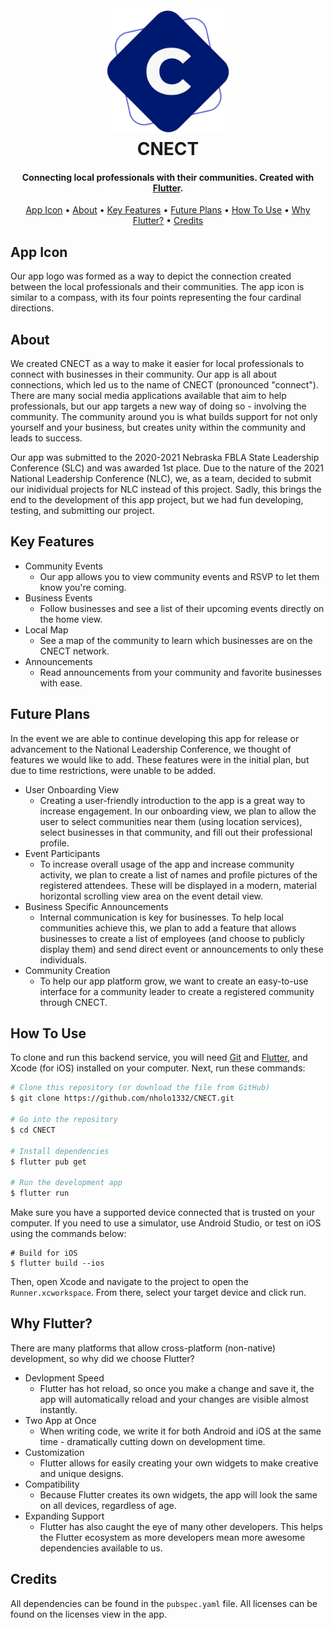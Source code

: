 <h1 align="center">
  <br>
  <img src="https://raw.githubusercontent.com/nholo1332/CNECT/main/assets/images/logos/logo.png" alt="CNECT" width="200">
  <br>
  CNECT
  <br>
</h1>

<h4 align="center">Connecting local professionals with their communities. Created with <a href="https://flutter.dev" target="_blank">Flutter</a>.</h4>

<p align="center">
  <a href="#app-icon">App Icon</a> •
  <a href="#about">About</a> •
  <a href="#key-features">Key Features</a> •
  <a href="#future-plans">Future Plans</a> •
  <a href="#how-to-use">How To Use</a> •
  <a href="#why-flutter">Why Flutter?</a> •
  <a href="#credits">Credits</a>
</p>


## App Icon

Our app logo was formed as a way to depict the connection created between the local professionals and their communities. The app icon is similar to a compass, with its four points representing the four cardinal directions.


## About

We created CNECT as a way to make it easier for local professionals to connect with businesses in their community. Our app is all about connections, which led us to the name of CNECT (pronounced "connect"). There are many social media applications available that aim to help professionals, but our app targets a new way of doing so - involving the community. The community around you is what builds support for not only yourself and your business, but creates unity within the community and leads to success.


Our app was submitted to the 2020-2021 Nebraska FBLA State Leadership Conference (SLC) and was awarded 1st place. Due to the nature of the 2021 National Leadership Conference (NLC), we, as a team, decided to submit our inidividual projects for NLC instead of this project. Sadly, this brings the end to the development of this app project, but we had fun developing, testing, and submitting our project.


## Key Features

* Community Events
  - Our app allows you to view community events and RSVP to let them know you're coming.
* Business Events
  - Follow businesses and see a list of their upcoming events directly on the home view.
* Local Map
  - See a map of the community to learn which businesses are on the CNECT network.
* Announcements
  - Read announcements from your community and favorite businesses with ease.

## Future Plans
In the event we are able to continue developing this app for release or advancement to the National Leadership Conference, we thought of features we would like to add. These features were in the initial plan, but due to time restrictions, were unable to be added.

* User Onboarding View
  - Creating a user-friendly introduction to the app is a great way to increase engagement. In our onboarding view, we plan to allow the user to select communities near them (using location services), select businesses in that community, and fill out their professional profile.
* Event Participants
  - To increase overall usage of the app and increase community activity, we plan to create a list of names and profile pictures of the registered attendees. These will be displayed in a modern, material horizontal scrolling view area on the event detail view.
* Business Specific Announcements
  - Internal communication is key for businesses. To help local communities achieve this, we plan to add a feature that allows businesses to create a list of employees (and choose to publicly display them) and send direct event or announcements to only these individuals.
* Community Creation
  - To help our app platform grow,  we want to create an easy-to-use interface for a community leader to create a registered community through CNECT.


## How To Use

To clone and run this backend service, you will need [Git](https://git-scm.com) and [Flutter](https://flutter.dev/docs/get-started/install), and Xcode (for iOS) installed on your computer. Next, run these commands:

```bash
# Clone this repository (or download the file from GitHub)
$ git clone https://github.com/nholo1332/CNECT.git

# Go into the repository
$ cd CNECT

# Install dependencies
$ flutter pub get

# Run the development app
$ flutter run
```
Make sure you have a supported device connected that is trusted on your computer. If you need to use a simulator, use Android Studio, or test on iOS using the commands below:
```
# Build for iOS
$ flutter build --ios
```
Then, open Xcode and navigate to the project to open the `Runner.xcworkspace`. From there, select your target device and click run.


## Why Flutter?

There are many platforms that allow cross-platform (non-native) development, so why did we choose Flutter?
* Devlopment Speed
  - Flutter has hot reload, so once you make a change and save it, the app will automatically reload and your changes are visible almost instantly.
* Two App at Once
  - When writing code, we write it for both Android and iOS at the same time - dramatically cutting down on development time.
* Customization
  - Flutter allows for easily creating your own widgets to make creative and unique designs.
* Compatibility
  - Because Flutter creates its own widgets, the app will look the same on all devices, regardless of age.
* Expanding Support
  - Flutter has also caught the eye of many other developers. This helps the Flutter ecosystem as more developers mean more awesome dependencies available to us.


## Credits

All dependencies can be found in the `pubspec.yaml` file. All licenses can be found on the licenses view in the app.
